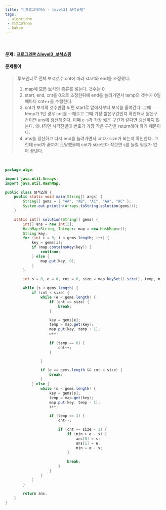 ```yaml
---
title: "[프로그래머스 - level3] 보석쇼핑"
tags:
 - algorithm
 - 프로그래머스
 - kakao
---
```




<br/>

#### 문제 : <a href="https://programmers.co.kr/learn/courses/30/lessons/67258">프로그래머스level3_보석쇼핑</a>

#### 문제풀이

> 투포인터로 전체 보석갯수 cnt에 따라 start와 end를 조정했다.
>
> 1. map에 모든 보석의 종류를 넣는다. 갯수는 0
> 2. start, end, cnt를 0으로 조정한뒤에 end를 늘려가면서 temp의 갯수가 0일때마다 cnt++을 수행한다.
> 3. cnt가 보석의 갯수만큼 되면 start로 앞에서부터 보석을 줄여간다. 그때 temp가 1인 경우 cnt를 --해주고 그때 가장 짧은구간인지 확인해서 짧은구간이면 ans에 갱신해준다. 이때 e-s가 가장 짧은 구간과 같다면 갱신하지 않는다. 왜냐하면 시각진열대 번호가 가장 작은 구간을 return해야 하기 때문이다.
> 4. ans를 갱신하고 다시 end를 늘려가면서 cnt가 size가 되는지 확인한다. 그런데 end가 끝까지 도달했을때 cnt가 size보다 작으면 s를 늘릴 필요가 없어 끝낸다.

<br/>

```java
package algo;

import java.util.Arrays;
import java.util.HashMap;

public class 보석쇼핑 {
	public static void main(String[] args) {
		String[] gems = { "AA", "AB", "AC", "AA", "AC" };
		System.out.println(Arrays.toString(solution(gems)));
	}

	static int[] solution(String[] gems) {
		int[] ans = new int[2];
		HashMap<String, Integer> map = new HashMap<>();
		String key;
		for (int i = 0; i < gems.length; i++) {
			key = gems[i];
			if (map.containsKey(key)) {
				continue;
			} else {
				map.put(key, 0);
			}
		}

		int s = 0, e = 0, cnt = 0, size = map.keySet().size(), temp, min = Integer.MAX_VALUE;

		while (s < gems.length) {
			if (cnt < size) {
				while (e < gems.length) {
					if (cnt == size) {
						break;
					}

					key = gems[e];
					temp = map.get(key);
					map.put(key, temp + 1);
					e++;
					
					if (temp == 0) {
						cnt++;
					}

				}

				if (e == gems.length && cnt < size) {
					break;
				}
			} else {
				while (s < gems.length) {
					key = gems[s];
					temp = map.get(key);
					map.put(key, temp - 1);
					s++;

					if (temp == 1) {
						cnt--;

						if (cnt == size - 1) {
							if (min > e - s) {
								ans[0] = s;
								ans[1] = e;
								min = e - s;
							}
							
							break;
						}
					}
				}
			}
		}

		return ans;
	}
}
```

